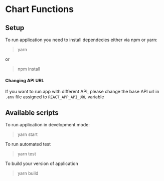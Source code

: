 # Chart Functions

## Setup
To run application you need to install dependecies either via npm or yarn:

> yarn

or
> npm install

#### Changing API URL
If you want to run app with different API, please change the base API url in `.env` file assigned to `REACT_APP_API_URL` variable

## Available scripts
To run application in development mode:
> yarn start

To run automated test
> yarn test

To build your version of application
> yarn build